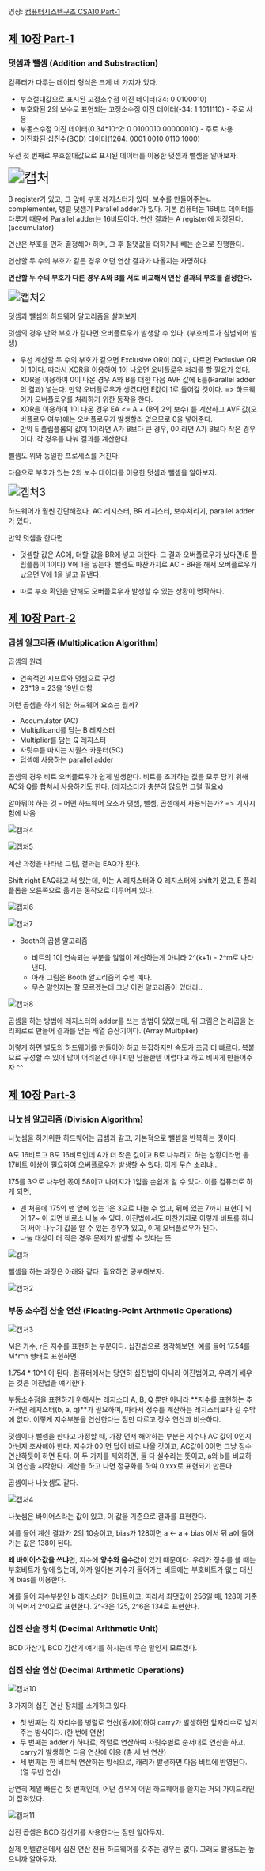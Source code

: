 영상: [컴퓨터시스템구조 CSA10 Part-1](https://youtu.be/JEqQn9lMpDY?list=PLc8fQ-m7b1hD4jqccMlfQpWgDVdalXFbH)

## [제 10장 Part-1](https://youtu.be/JEqQn9lMpDY?list=PLc8fQ-m7b1hD4jqccMlfQpWgDVdalXFbH)

### 덧셈과 뺄셈 (Addition and Substraction)

컴퓨터가 다루는 데이터 형식은 크게 네 가지가 있다.

- 부호절대값으로 표시된 고정소수점 이진 데이터(34: 0 0100010)
- 부호화된 2의 보수로 표현되는 고정소수점 이진 데이터(-34: 1 1011110) - 주로 사용
- 부동소수점 이진 데이터(0.34*10^2: 0 0100010 00000010) - 주로 사용
- 이진화된 십진수(BCD) 데이터(1264: 0001 0010 0110 1000)

우선 첫 번째로 부호절대값으로 표시된 데이터를 이용한 덧셈과 뺄셈을 알아보자. 

<img src="C:\Users\multicampus\Desktop\cs-study\컴퓨터-구조\10장-컴퓨터-산술-연산.assets\캡처.PNG" alt="캡처" style="zoom: 200%;" />

B register가 있고, 그 앞에 부호 레지스터가 있다. 보수를 만들어주는ㄴ complementer, 병렬 덧셈기 Parallel adder가 있다. 기본 컴퓨터는 16비트 데이터를 다루기 때문에 Parallel adder는 16비트이다. 연산 결과는 A register에 저장된다. (accumulator)

연산은 부호를 먼저 결정해야 하며, 그 후 절댓값을 더하거나 빼는 순으로 진행한다.

연산할 두 수의 부호가 같은 경우 어떤 연산 결과가 나올지는 자명하다.

**연산할 두 수의 부호가 다른 경우 A와 B를 서로 비교해서 연산 결과의 부호를 결정한다.**



<img src="C:\Users\multicampus\Desktop\cs-study\컴퓨터-구조\10장-컴퓨터-산술-연산.assets\캡처2.PNG" alt="캡처2" style="zoom:150%;" />

덧셈과 뺄셈의 하드웨어 알고리즘을 살펴보자.

덧셈의 경우 만약 부호가 같다면 오버플로우가 발생할 수 있다. (부호비트가 침범되어 발생)

- 우선 계산할 두 수의 부호가 같으면 Exclusive OR이 0이고, 다르면 Exclusive OR이 1이다. 따라서 XOR을 이용하여 1이 나오면 오버플로우 처리를 할 필요가 없다.
- XOR을 이용하여 0이 나온 경우 A와 B를 더한 다음 AVF 값에 E를(Parallel adder의 결과) 넣는다. 만약 오버플로우가 생겼다면 E값이 1로 들어갈 것이다. => 하드웨어가 오버플로우를 처리하기 위한 동작을 한다.
-  XOR을 이용하여 1이 나온 경우 EA <= A + (B의 2의 보수) 를 계산하고 AVF 값(오버플로우 여부)에는 오버플로우가 발생할리 없으므로 0을 넣어준다.
- 만약 E 플립플롭의 값이 1이라면 A가 B보다 큰 경우, 0이라면 A가 B보다 작은 경우이다. 각 경우를 나눠 결과를 계산한다.

뺄셈도 위와 동일한 프로세스를 거친다.



다음으로 부호가 있는 2의 보수 데이터를 이용한 덧셈과 뺄셈을 알아보자.

<img src="C:\Users\multicampus\Desktop\cs-study\컴퓨터-구조\10장-컴퓨터-산술-연산.assets\캡처3.PNG" alt="캡처3" style="zoom:150%;" />

하드웨어가 훨씬 간단해졌다. AC 레지스터, BR 레지스터, 보수처리기, parallel adder가 있다.

만약 덧셈을 한다면

- 덧셈할 값은 AC에, 더할 값을 BR에 넣고 더한다. 그 결과 오버플로우가 났다면(E 플립플롭이 1이다) V에 1을 넣는다. 뺄셈도 마찬가지로 AC - BR을 해서 오버플로우가 났으면 V에 1을 넣고 끝낸다.

- 따로 부호 확인을 안해도 오버플로우가 발생할 수 있는 상황이 명확하다.

## [제 10장 Part-2](https://youtu.be/PCesRDdlbCU?list=PLc8fQ-m7b1hD4jqccMlfQpWgDVdalXFbH)

### 곱셈 알고리즘 (Multiplication Algorithm)

곱셈의 원리

- 연속적인 시프트와 덧셈으로 구성
- 23*19 = 23을 19번 더함

이런 곱셈을 하기 위한 하드웨어 요소는 뭘까?

- Accumulator (AC)
- Multiplicand를 담는 B 레지스터
- Multiplier를 담는 Q 레지스터
- 자릿수를 따지는 시퀀스 카운터(SC)
- 덥셈에 사용하는 parallel adder

곱셈의 경우 비트 오버플로우가 쉽게 발생한다. 비트를 초과하는 값을 모두 담기 위해 AC와 Q를 합쳐서 사용하기도 한다. (레지스터가 충분히 많으면 그럴 필요x)



알아둬야 하는 것 - 어떤 하드웨어 요소가 덧셈, 뺄셈, 곱셈에서 사용되는가? => 기사시험에 나옴

![캡처4](C:\Users\multicampus\Desktop\cs-study\컴퓨터-구조\10장-컴퓨터-산술-연산.assets\캡처4.PNG)



![캡처5](C:\Users\multicampus\Desktop\cs-study\컴퓨터-구조\10장-컴퓨터-산술-연산.assets\캡처5.PNG)

계산 과정을 나타낸 그림, 결과는 EAQ가 된다.

 Shift right EAQ라고 써 있는데, 이는 A 레지스터와 Q 레지스터에 shift가 있고, E 플리플롭을 오른쪽으로 옮기는 동작으로 이루어져 있다.

![캡처6](C:\Users\multicampus\Desktop\cs-study\컴퓨터-구조\10장-컴퓨터-산술-연산.assets\캡처6.PNG)



![캡처7](C:\Users\multicampus\Desktop\cs-study\컴퓨터-구조\10장-컴퓨터-산술-연산.assets\캡처7.PNG)

- Booth의 곱셈 알고리즘

  - 비트의 1이 연속되는 부분을 일일이 계산하는게 아니라 2^(k+1) - 2^m로 나타낸다.
  - 아래 그림은 Booth 알고리즘의 수행 예다.
  - 무슨 말인지는 잘 모르겠는데 그냥 이런 알고리즘이 있더라..

  

![캡처8](C:\Users\multicampus\Desktop\cs-study\컴퓨터-구조\10장-컴퓨터-산술-연산.assets\캡처8.PNG)

곱셈을 하는 방법에 레지스터와 adder를 쓰는 방법이 있었는데, 위 그림은 논리곱을 논리회로로 만들어 결과를 얻는 배열 승산기이다. (Array Multiplier)

이렇게 하면 별도의 하드웨어를 만들어야 하고 복잡하지만 속도가 조금 더 빠르다. 복붙으로 구성할 수 있어 많이 어려운건 아니지만 남들한텐 어렵다고 하고 비싸게 만들어주자 ^^

## [제 10장 Part-3](https://youtu.be/uOPhmVrvrm4?list=PLc8fQ-m7b1hD4jqccMlfQpWgDVdalXFbH)

### 나눗셈 알고리즘 (Division Algorithm)

나눗셈을 하기위한 하드웨어는 곱셈과 같고, 기본적으로 뺄셈을 반복하는 것이다.

A도 16비트고 B도 16비트인데 A가 더 작은 값이고 B로 나누려고 하는 상황이라면 총 17비트 이상이 필요하여 오버플로우가 발생할 수 있다. 이게 무슨 소리냐...

175를 3으로 나누면 몫이 58이고 나머지가 1임을 손쉽게 알 수 있다. 이를 컴퓨터로 하게 되면,

- 맨 처음에 175의 맨 앞에 있는 1은 3으로 나눌 수 없고, 뒤에 있는 7까지 표현이 되어 17~ 이 되면 비로소 나눌 수 있다. 이진법에서도 마찬가지로 이렇게 비트를 하나 더 써야 나누기 값을 알 수 있는 경우가 있고, 이게 오버플로우가 된다.
- 나눌 대상이 더 작은 경우 문제가 발생할 수 있다는 뜻

![캡처](C:\Users\multicampus\Desktop\cs-study\컴퓨터-구조\10장-컴퓨터-산술-연산.assets\캡처-16286783878931.PNG)

뺄셈을 하는 과정은 아래와 같다. 필요하면 공부해보자.

![캡처2](C:\Users\multicampus\Desktop\cs-study\컴퓨터-구조\10장-컴퓨터-산술-연산.assets\캡처2-16286785059262.PNG)



### 부동 소수점 산술 연산 (Floating-Point Arthmetic Operations)

![캡처3](C:\Users\multicampus\Desktop\cs-study\컴퓨터-구조\10장-컴퓨터-산술-연산.assets\캡처3-16286785842183.PNG)

M은 가수, r은 지수를 표현하는 부분이다. 십진법으로 생각해보면, 예를 들어 17.54를 M*r^n 형태로 표현하면

1.754 * 10^1 이 된다. 컴퓨터에서는 당연히 십진법이 아니라 이진법이고, 우리가 배우는 것은 이진법을 얘기한다.



부동소수점을 표현하기 위해서는 레지스터 A, B, Q 뿐만 아니라 **지수를 표현하는 추가적인 레지스터(b, a, q)**가 필요하며, 따라서 정수를 계산하는 레지스터보다 길 수밖에 없다. 이렇게 지수부분을 연산한다는 점만 다르고 정수 연산과 비슷하다.



덧셈이나 뺄셈을 한다고 가정할 때, 가장 먼저 해야하는 부분은 지수나 AC 값이 0인지 아닌지 조사해야 한다. 지수가 0이면 답이 바로 나올 것이고, AC값이 0이면 그냥 정수 연산하듯이 하면 된다. 이 두 가지를 제외하면, 둘 다 실수라는 뜻이고, a와 b를 비교하여 연산을 시작한다. 계산을 하고 나면 정규화를 하여 0.xxx로 표현되기 만든다.



곱셈이나 나눗셈도 같다.   

![캡처4](C:\Users\multicampus\Desktop\cs-study\컴퓨터-구조\10장-컴퓨터-산술-연산.assets\캡처4-16286792938504.PNG)

나눗셈은 바이어스라는 값이 있고, 이 값을 기준으로 결과를 표현한다.

예를 들어 계산 결과가 2의 10승이고, bias가 128이면 a <- a + bias 에서 뒤 a에 들어가는 값은 138이 된다.

**왜 바이어스값을 쓰냐**면, 지수에 **양수와 음수**값이 있기 때문이다. 우리가 정수를 쓸 때는 부호비트가 앞에 있는데, 아까 알아본 지수가 들어가는 비트에는 부호비트가 없는 대신에 bias를 이용한다.

예를 들어 지수부분인 b 레지스터가 8비트이고, 따라서 최댓값이 256일 때, 128이 기준이 되어서 2^0으로 표현한다. 2^-3은 125, 2^6은 134로 표현한다.





### 십진 산술 장치 (Decimal Arithmetic Unit)

BCD 가산기, BCD 감산기 얘기를 하시는데 무슨 말인지 모르겠다.



### 십진 산술 연산 (Decimal Arthmetic Operations)

![캡처10](C:\Users\multicampus\Desktop\cs-study\컴퓨터-구조\10장-컴퓨터-산술-연산.assets\캡처10.PNG)

3 가지의 십진 연산 장치를 소개하고 있다.



- 첫 번째는 각 자리수를 병렬로 연산(동시에)하여 carry가 발생하면 앞자리수로 넘겨주는 방식이다.  (한 번에 연산)
- 두 번째는 adder가 하나로, 직렬로 연산하여 자릿수별로 순서대로 연산을 하고, carry가 발생하면 다음 연산에 이용 (총 세 번 연산)
- 세 번째는 한 비트씩 연산하는 방식으로, 캐리가 발생하면 다음 비트에 반영된다. (열 두번 연산)

당연히 제일 빠른건 첫 번째인데, 어떤 경우에 어떤 하드웨어를 쓸지는 거의 가이드라인이 잡혀있다.



![캡처11](C:\Users\multicampus\Desktop\cs-study\컴퓨터-구조\10장-컴퓨터-산술-연산.assets\캡처11.PNG)

십진 곱셈은 BCD 감산기를 사용한다는 점만 알아두자.

실제 인텔같은데서 십진 연산 전용 하드웨어를 갖추는 경우는 없다. 그래도 활용도는 높으니까 알아두자.

